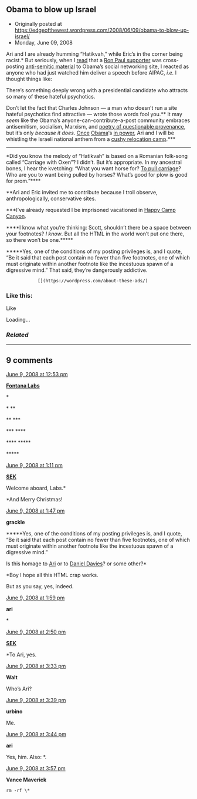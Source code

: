 ## Obama to blow up Israel

 * Originally posted at https://edgeofthewest.wordpress.com/2008/06/09/obama-to-blow-up-israel/
 * Monday, June 09, 2008

Ari and I are already humming “Hatikvah,” while Eric’s in the corner being racist.\* But seriously, when I [read](http://patterico.com/2008/06/08/obama-sites-anti-semitic-material-much-ado-about-nothing/) that a [Ron Paul supporter](http://www.outsidethebeltway.com/archives/2008/06/obama\_the\_jewish\_lobby\_and\_the\_perils\_of\_web\_20/) was cross-posting [anti-semitic material](http://littlegreenfootballs.com/article/30241\_At\_the\_Official\_Obama\_Site-\_How\_the\_Jewish\_Lobby\_Works) to Obama’s social networking site, I reacted as anyone who had just watched him deliver a speech before AIPAC, _i.e._ l thought things like:

There’s something deeply wrong with a presidential candidate who attracts so many of these hateful psychotics.

Don’t let the fact that Charles Johnson — a man who doesn’t run a site hateful psychotics find attractive — wrote those words fool you.\*\*  It may _seem_ like the Obama’s anyone-can-contribute-a-post community embraces antisemitism, socialism, Marxism, and [poetry of questionable provenance](http://209.85.173.104/search?q=cache:EHuevx9YUz0J:my.barackobama.com/page/community/person/gGJnnM+site:http://my.barackobama.com+%!n(MISSING)ew+age%!&(MISSING)hl=en&ct=clnk&cd=4&gl=us&lr=lang\_en&client=firefox-a), but it’s only _because_ _it does_.  [Once](http://michellemalkin.com/2008/06/08/creepy-antisemitism-caught-on-the-mybarackobama-site-and-quickly-scrubbed/#comment-343966) [Obama](http://michellemalkin.com/2008/06/08/creepy-antisemitism-caught-on-the-mybarackobama-site-and-quickly-scrubbed/#comment-343997)‘s [in power](http://michellemalkin.com/2008/06/08/creepy-antisemitism-caught-on-the-mybarackobama-site-and-quickly-scrubbed/#comment-344010), Ari and I will be whistling the Israeli national anthem from a [cushy relocation camp](http://www.amazon.com/exec/obidos/ASIN/0895260514/diesekoschmar-20).\*\*\*

* * *
\*Did you know the melody of “Hatikvah” is based on a Romanian folk-song called “Carriage with Oxen”?  I didn’t.  But it’s appropriate.  In my ancestral bones, I hear the kvetching: “What you want horse for?  [To pull carriage](http://www.equestrianwales.org.uk/images/Carriage%!D(MISSING)rive,%!L(MISSING)asswade%!j(MISSING)pg)?  Who are you to want being pulled by horses?  What’s good for plow is good for prom.”\*\*\*\*

\*\*Ari and Eric invited me to contribute because I 
troll
 observe, anthropologically, conservative sites.

\*\*\*I’ve already requested I be 
imprisoned
 vacationed in [Happy Camp Canyon](http://www.lamountains.com/parks.asp?parkid=18).

\*\*\*\*I know what you’re thinking: Scott, shouldn’t there be a space between your footnotes?  _I know_.  But all the HTML in the world won’t put one there, so there won’t be one.\*\*\*\*\*

\*\*\*\*\*Yes, one of the conditions of my posting privileges is, and I quote, “Be it said that each post contain no fewer than five footnotes, one of which must originate within another footnote like the incestuous spawn of a digressive mind.”  That said, they’re dangerously addictive.

		

			

				[](https://wordpress.com/about-these-ads/)
				

					
				

			

		

### Like this:

Like

 
Loading...

[]()

### _Related_

	

* * *

		

## 9 comments

		

	

		

[June 9, 2008 at 12:53 pm](https://edgeofthewest.wordpress.com/2008/06/09/obama-to-blow-up-israel/#comment-11804)

**[Fontana Labs](http://www.unfogged.com)**

					

		

\*  

\* \*\*  

\*\* \*\*\*  

\*\*\* \*\*\*\*  

\*\*\*\* \*\*\*\*\*  

\*\*\*\*\*

		

		

						

	

	

		

[June 9, 2008 at 1:11 pm](https://edgeofthewest.wordpress.com/2008/06/09/obama-to-blow-up-israel/#comment-11805)

**[SEK](http://acephalous.typepad.com/)**

					

		

Welcome aboard, Labs.\*

\*And Merry Christmas!

		

		

						

	

	

		

[June 9, 2008 at 1:47 pm](https://edgeofthewest.wordpress.com/2008/06/09/obama-to-blow-up-israel/#comment-11806)

**grackle**

					

		

\*\*\*\*\*Yes, one of the conditions of my posting privileges is, and I quote, “Be it said that each post contain no fewer than five footnotes, one of which must originate within another footnote like the incestuous spawn of a digressive mind.”

Is this homage to [Ari](http://crookedtimber.org/2008/01/24/national-histories/) or to [Daniel Davies](http://crookedtimber.org/2007/05/10/in-praise-of-budweiser-contains-extended-footnotes/)? or some other?\* 

\*Boy I hope all this HTML crap works.

But as you say, yes, indeed.

		

		

						

	

	

		

[June 9, 2008 at 1:59 pm](https://edgeofthewest.wordpress.com/2008/06/09/obama-to-blow-up-israel/#comment-11807)

**ari**

					

		

\*

		

		

						

	

	

		

[June 9, 2008 at 2:50 pm](https://edgeofthewest.wordpress.com/2008/06/09/obama-to-blow-up-israel/#comment-11809)

**[SEK](http://acephalous.typepad.com/)**

					

		

\*To Ari, yes.

		

		

						

	

	

		

[June 9, 2008 at 3:33 pm](https://edgeofthewest.wordpress.com/2008/06/09/obama-to-blow-up-israel/#comment-11810)

**Walt**

					

		

Who’s Ari?

		

		

						

	

	

		

[June 9, 2008 at 3:39 pm](https://edgeofthewest.wordpress.com/2008/06/09/obama-to-blow-up-israel/#comment-11811)

**urbino**

					

		

Me.

		

		

						

	

	

		

[June 9, 2008 at 3:44 pm](https://edgeofthewest.wordpress.com/2008/06/09/obama-to-blow-up-israel/#comment-11813)

**ari**

					

		

Yes, him.  Also:  \*.

		

		

						

	

	

		

[June 9, 2008 at 3:57 pm](https://edgeofthewest.wordpress.com/2008/06/09/obama-to-blow-up-israel/#comment-11814)

**Vance Maverick**

					

		

`rm -rf \*`

		

		

						

	

	

		

		

	

	  